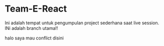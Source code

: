 # Team-E-React

Ini adalah tempat untuk pengumpulan project sederhana saat live session.
INi adalah branch utama!!






halo saya mau conflict disini
